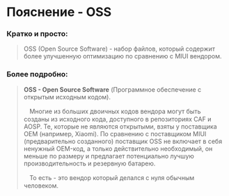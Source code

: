 # Пояснение - OSS

### Кратко и просто: <a href="#vkratce" id="vkratce"></a>

> OSS (Open Source Software) - набор файлов, который содержит более улучшенную оптимизацию по сравнению с MIUI вендором.



### Более подробно: <a href="#bolee-podrobno" id="bolee-podrobno"></a>

> **OSS - Open Source Software** (Программное обеспечение с открытым исходным кодом).
>
> ᅠМногие из больших двоичных кодов вендора могут быть созданы из исходного кода, доступного в репозиториях CAF и AOSP. Те, которые не являются открытыми, взяты у поставщика OEM (например, Xiaomi). По сравнению с поставщиком MIUI (предварительно созданного) поставщик OSS не включает в себя ненужный OEM-код, а только действительно необходимый, он меньше по размеру и предлагает потенциально лучшую производительность и резервную батарею.
>
> ᅠТо есть - это вендор который делался с нуля обычным человеком.
